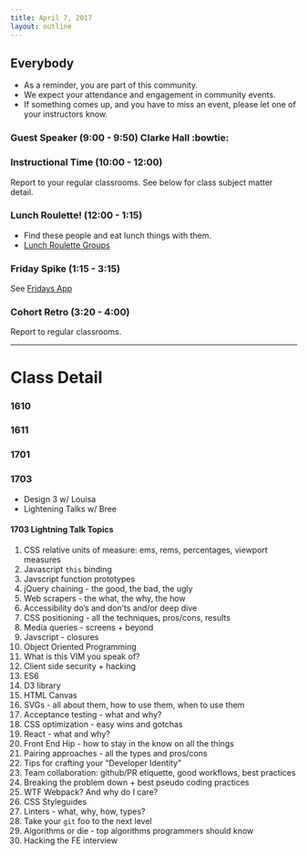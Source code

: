 ```yaml
---
title: April 7, 2017
layout: outline
---
```


## Everybody

- As a reminder, you are part of this community.
- We expect your attendance and engagement in community events.
- If something comes up, and you have to miss an event, please let one of your instructors know.

### Guest Speaker (9:00 - 9:50) Clarke Hall :bowtie:

### Instructional Time (10:00 - 12:00)
Report to your regular classrooms. See below for class subject matter detail.

### Lunch Roulette! (12:00 - 1:15)

* Find these people and eat lunch things with them.
* [Lunch Roulette
  Groups](https://github.com/turingschool/interdisciplinary-planning/blob/master/groups/20170324.markdown)

### Friday Spike (1:15 - 3:15)
See [Fridays App](https://turing-fridays.firebaseapp.com/)

### Cohort Retro (3:20 - 4:00)
Report to regular classrooms.

--------------------------------------------

# Class Detail

### 1610

### 1611

### 1701

### 1703

* Design 3 w/ Louisa
* Lightening Talks w/ Bree

#### 1703 Lightning Talk Topics

1. CSS relative units of measure: ems, rems, percentages, viewport measures
2. Javascript `this` binding
3. Javscript function prototypes
4. jQuery chaining - the good, the bad, the ugly
5. Web scrapers - the what, the why, the how
6. Accessibility do’s and don’ts and/or deep dive
7. CSS positioning - all the techniques, pros/cons, results
8. Media queries - screens + beyond
9. Javscript - closures
10. Object Oriented Programming
11. What is this VIM you speak of?
12. Client side security + hacking
13. ES6
14. D3 library
15. HTML Canvas
16. SVGs - all about them, how to use them, when to use them
17. Acceptance testing - what and why?
18. CSS optimization - easy wins and gotchas
19. React - what and why?
20. Front End Hip - how to stay in the know on all the things
21. Pairing approaches - all the types and pros/cons
22. Tips for crafting your “Developer Identity”
23. Team collaboration: github/PR etiquette, good workflows, best practices
24. Breaking the problem down + best pseudo coding practices
25. WTF Webpack? And why do I care?
26. CSS Styleguides 
27. Linters - what, why, how, types?
28. Take your `git` foo to the next level
29. Algorithms or die - top algorithms programmers should know
30. Hacking the FE interview 
